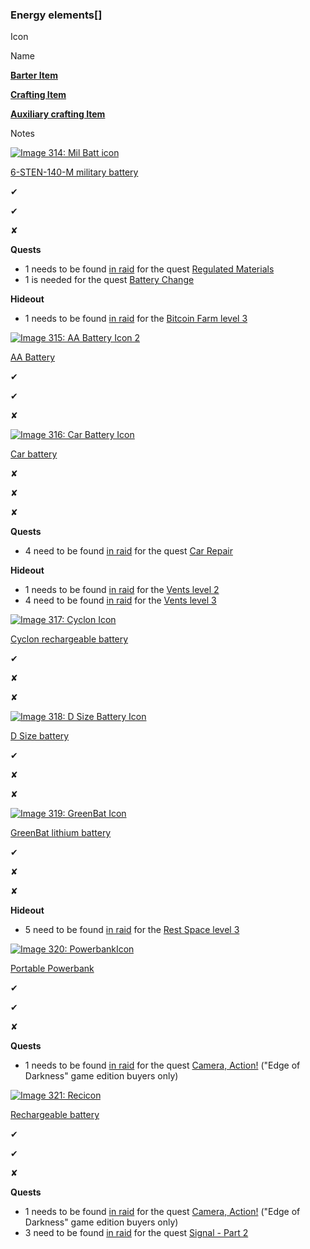 ### Energy elements\[[](https://auth.fandom.com/signin?redirect=https%3A%2F%2Fescapefromtarkov.fandom.com%2Fwiki%2FLoot%3Faction%3Dedit%26section%3D6&uselang=en "Sign in to edit")\]

Icon

Name

**[Barter Item](https://escapefromtarkov.fandom.com/wiki/Barter_trades "Barter trades")**

**[Crafting Item](https://escapefromtarkov.fandom.com/wiki/Crafts "Crafts")**

**[Auxiliary crafting Item](https://escapefromtarkov.fandom.com/wiki/Crafts "Crafts")**

Notes

[![Image 314: Mil Batt icon](https://static.wikia.nocookie.net/escapefromtarkov_gamepedia/images/2/2a/Mil_Batt_icon.png/revision/latest/scale-to-width-down/180?cb=20191127034010)](https://escapefromtarkov.fandom.com/wiki/6-STEN-140-M_military_battery "6-STEN-140-M military battery")

[6-STEN-140-M military battery](https://escapefromtarkov.fandom.com/wiki/6-STEN-140-M_military_battery "6-STEN-140-M military battery")

✔

✔

✘

**Quests**

*   1 needs to be found [in raid](https://escapefromtarkov.fandom.com/wiki/Found_in_raid "Found in raid") for the quest [Regulated Materials](https://escapefromtarkov.fandom.com/wiki/Regulated_Materials "Regulated Materials")
*   1 is needed for the quest [Battery Change](https://escapefromtarkov.fandom.com/wiki/Battery_Change "Battery Change")

**Hideout**

*   1 needs to be found [in raid](https://escapefromtarkov.fandom.com/wiki/Found_in_raid "Found in raid") for the [Bitcoin Farm level 3](https://escapefromtarkov.fandom.com/wiki/Hideout#Modules "Hideout")

[![Image 315: AA Battery Icon 2](https://static.wikia.nocookie.net/escapefromtarkov_gamepedia/images/9/9c/AA_Battery_Icon_2.png/revision/latest?cb=20211220211725)](https://escapefromtarkov.fandom.com/wiki/AA_Battery "AA Battery")

[AA Battery](https://escapefromtarkov.fandom.com/wiki/AA_Battery "AA Battery")

✔

✔

✘

[![Image 316: Car Battery Icon](https://static.wikia.nocookie.net/escapefromtarkov_gamepedia/images/a/a0/Car_Battery_Icon.png/revision/latest/scale-to-width-down/180?cb=20230918152954)](https://escapefromtarkov.fandom.com/wiki/Car_battery "Car battery")

[Car battery](https://escapefromtarkov.fandom.com/wiki/Car_battery "Car battery")

✘

✘

✘

**Quests**

*   4 need to be found [in raid](https://escapefromtarkov.fandom.com/wiki/Found_in_raid "Found in raid") for the quest [Car Repair](https://escapefromtarkov.fandom.com/wiki/Car_Repair "Car Repair")

**Hideout**

*   1 needs to be found [in raid](https://escapefromtarkov.fandom.com/wiki/Found_in_raid "Found in raid") for the [Vents level 2](https://escapefromtarkov.fandom.com/wiki/Hideout#Modules "Hideout")
*   4 need to be found [in raid](https://escapefromtarkov.fandom.com/wiki/Found_in_raid "Found in raid") for the [Vents level 3](https://escapefromtarkov.fandom.com/wiki/Hideout#Modules "Hideout")

[![Image 317: Cyclon Icon](https://static.wikia.nocookie.net/escapefromtarkov_gamepedia/images/7/7e/Cyclon_Icon.png/revision/latest?cb=20200502000226)](https://escapefromtarkov.fandom.com/wiki/Cyclon_rechargeable_battery "Cyclon rechargeable battery")

[Cyclon rechargeable battery](https://escapefromtarkov.fandom.com/wiki/Cyclon_rechargeable_battery "Cyclon rechargeable battery")

✔

✘

✘

[![Image 318: D Size Battery Icon](https://static.wikia.nocookie.net/escapefromtarkov_gamepedia/images/e/e5/D_Size_Battery_Icon.png/revision/latest?cb=20211220220333)](https://escapefromtarkov.fandom.com/wiki/D_Size_battery "D Size battery")

[D Size battery](https://escapefromtarkov.fandom.com/wiki/D_Size_battery "D Size battery")

✔

✘

✘

[![Image 319: GreenBat Icon](https://static.wikia.nocookie.net/escapefromtarkov_gamepedia/images/b/b6/GreenBat_Icon.png/revision/latest?cb=20200502000309)](https://escapefromtarkov.fandom.com/wiki/GreenBat_lithium_battery "GreenBat lithium battery")

[GreenBat lithium battery](https://escapefromtarkov.fandom.com/wiki/GreenBat_lithium_battery "GreenBat lithium battery")

✔

✘

✘

**Hideout**

*   5 need to be found [in raid](https://escapefromtarkov.fandom.com/wiki/Found_in_raid "Found in raid") for the [Rest Space level 3](https://escapefromtarkov.fandom.com/wiki/Hideout#Modules "Hideout")

[![Image 320: PowerbankIcon](https://static.wikia.nocookie.net/escapefromtarkov_gamepedia/images/5/5c/PowerbankIcon.png/revision/latest?cb=20211220224627)](https://escapefromtarkov.fandom.com/wiki/Portable_Powerbank "Portable Powerbank")

[Portable Powerbank](https://escapefromtarkov.fandom.com/wiki/Portable_Powerbank "Portable Powerbank")

✔

✔

✘

**Quests**

*   1 needs to be found [in raid](https://escapefromtarkov.fandom.com/wiki/Found_in_raid "Found in raid") for the quest [Camera, Action!](https://escapefromtarkov.fandom.com/wiki/Camera,_Action! "Camera, Action!") ("Edge of Darkness" game edition buyers only)

[![Image 321: Recicon](https://static.wikia.nocookie.net/escapefromtarkov_gamepedia/images/2/28/Recicon.png/revision/latest?cb=20220102182902)](https://escapefromtarkov.fandom.com/wiki/Rechargeable_battery "Rechargeable battery")

[Rechargeable battery](https://escapefromtarkov.fandom.com/wiki/Rechargeable_battery "Rechargeable battery")

✔

✔

✘

**Quests**

*   1 needs to be found [in raid](https://escapefromtarkov.fandom.com/wiki/Found_in_raid "Found in raid") for the quest [Camera, Action!](https://escapefromtarkov.fandom.com/wiki/Camera,_Action! "Camera, Action!") ("Edge of Darkness" game edition buyers only)
*   3 need to be found [in raid](https://escapefromtarkov.fandom.com/wiki/Found_in_raid "Found in raid") for the quest [Signal - Part 2](https://escapefromtarkov.fandom.com/wiki/Signal_-_Part_2 "Signal - Part 2")

